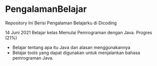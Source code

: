 # PengalamanBelajar
Repository Ini Berisi Pengalaman Belajarku di Dicoding

14 Juni 2021
Belajar kelas Memulai Pemrograman dengan Java. Progres (21%)
  * Belajar tentang apa itu Java dan alasan menggunakannya
  * Belajar tools yang dapat digunakan untuk menjalankan bahasa pemrograman Java.
